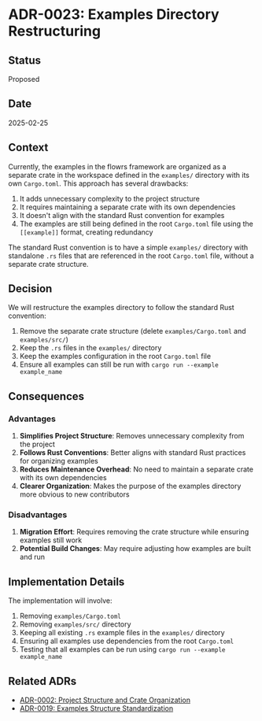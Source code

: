 # ADR-0023: Examples Directory Restructuring

## Status

Proposed

## Date

2025-02-25

## Context

Currently, the examples in the flowrs framework are organized as a separate crate in the workspace defined in the `examples/` directory with its own `Cargo.toml`. This approach has several drawbacks:

1. It adds unnecessary complexity to the project structure
2. It requires maintaining a separate crate with its own dependencies
3. It doesn't align with the standard Rust convention for examples
4. The examples are still being defined in the root `Cargo.toml` file using the `[[example]]` format, creating redundancy

The standard Rust convention is to have a simple `examples/` directory with standalone `.rs` files that are referenced in the root `Cargo.toml` file, without a separate crate structure.

## Decision

We will restructure the examples directory to follow the standard Rust convention:

1. Remove the separate crate structure (delete `examples/Cargo.toml` and `examples/src/`)
2. Keep the `.rs` files in the `examples/` directory
3. Keep the examples configuration in the root `Cargo.toml` file
4. Ensure all examples can still be run with `cargo run --example example_name`

## Consequences

### Advantages

1. **Simplifies Project Structure**: Removes unnecessary complexity from the project
2. **Follows Rust Conventions**: Better aligns with standard Rust practices for organizing examples
3. **Reduces Maintenance Overhead**: No need to maintain a separate crate with its own dependencies
4. **Clearer Organization**: Makes the purpose of the examples directory more obvious to new contributors

### Disadvantages

1. **Migration Effort**: Requires removing the crate structure while ensuring examples still work
2. **Potential Build Changes**: May require adjusting how examples are built and run

## Implementation Details

The implementation will involve:

1. Removing `examples/Cargo.toml`
2. Removing `examples/src/` directory
3. Keeping all existing `.rs` example files in the `examples/` directory
4. Ensuring all examples use dependencies from the root `Cargo.toml`
5. Testing that all examples can be run using `cargo run --example example_name`

## Related ADRs

- [ADR-0002: Project Structure and Crate Organization](0002-project-structure-and-crate-organization.md)
- [ADR-0019: Examples Structure Standardization](0019-examples-structure-standardization.md)
